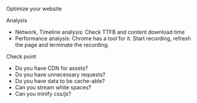 Optimize your website

Analysis
- Network, Timeline analysis: Check TTFB and content download time
- Performance analysis: Chrome has a tool for it. Start recording, refresh the page and terminate the recording.

Check point
- Do you have CDN for assets?
- Do you have unnecessary requests?
- Do you have data to be cache-able?
- Can you stream white spaces?
- Can you minify css/js?
